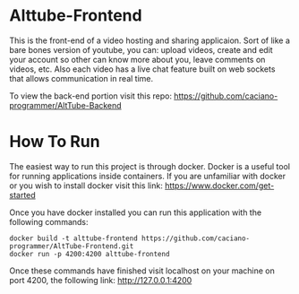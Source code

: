 # Alttube-Frontend
 This is the front-end of a video hosting and sharing applicaion. Sort of like a bare bones version of youtube, you can: upload videos, create and edit your account so other can know more about you, leave comments on videos, etc. Also each video has a live chat feature built on web sockets that allows communication in real time.
 
 To view the back-end portion visit this repo:
  https://github.com/caciano-programmer/AltTube-Backend
 
 # How To Run
  The easiest way to run this project is through docker. Docker is a useful tool for running applications inside containers.
  If you are unfamiliar with docker or you wish to install docker visit this link: https://www.docker.com/get-started
  
  Once you have docker installed you can run this application with the following commands:  
  
    docker build -t alttube-frontend https://github.com/caciano-programmer/AltTube-Frontend.git  
    docker run -p 4200:4200 alttube-frontend  
    
  Once these commands have finished visit localhost on your machine on port 4200, the following link: http://127.0.0.1:4200
